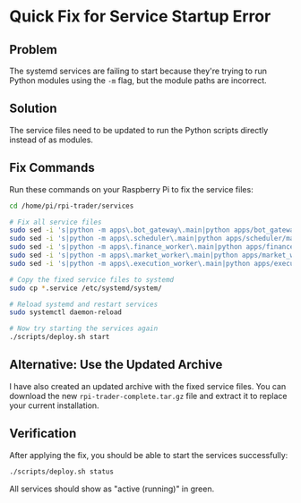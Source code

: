# Quick Fix for Service Startup Error

## Problem
The systemd services are failing to start because they're trying to run Python modules using the `-m` flag, but the module paths are incorrect.

## Solution
The service files need to be updated to run the Python scripts directly instead of as modules.

## Fix Commands

Run these commands on your Raspberry Pi to fix the service files:

```bash
cd /home/pi/rpi-trader/services

# Fix all service files
sudo sed -i 's|python -m apps\.bot_gateway\.main|python apps/bot_gateway/main.py|g' rpi-trader-bot-gateway.service
sudo sed -i 's|python -m apps\.scheduler\.main|python apps/scheduler/main.py|g' rpi-trader-scheduler.service  
sudo sed -i 's|python -m apps\.finance_worker\.main|python apps/finance_worker/main.py|g' rpi-trader-finance-worker.service
sudo sed -i 's|python -m apps\.market_worker\.main|python apps/market_worker/main.py|g' rpi-trader-market-worker.service
sudo sed -i 's|python -m apps\.execution_worker\.main|python apps/execution_worker/main.py|g' rpi-trader-execution-worker.service

# Copy the fixed service files to systemd
sudo cp *.service /etc/systemd/system/

# Reload systemd and restart services
sudo systemctl daemon-reload

# Now try starting the services again
./scripts/deploy.sh start
```

## Alternative: Use the Updated Archive

I have also created an updated archive with the fixed service files. You can download the new `rpi-trader-complete.tar.gz` file and extract it to replace your current installation.

## Verification

After applying the fix, you should be able to start the services successfully:

```bash
./scripts/deploy.sh status
```

All services should show as "active (running)" in green.

